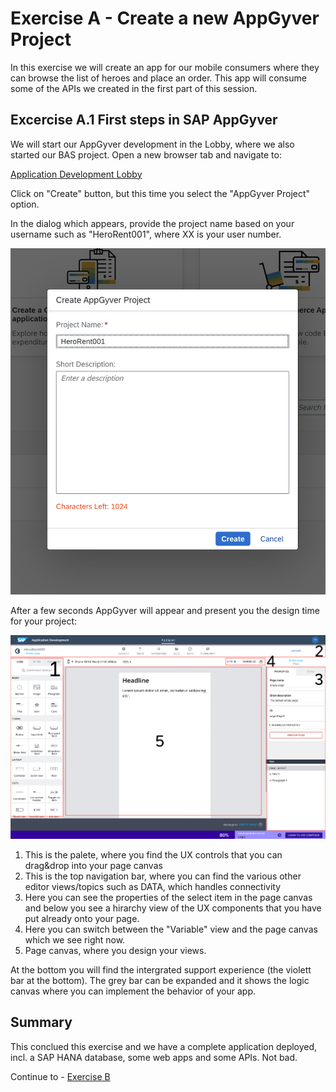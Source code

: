 # Exercise A - Create a new AppGyver Project
In this exercise we will create an app for our mobile consumers where they can browse the list of heroes and place an order. This app will consume some of the APIs we created in the first part of this session.


## Excercise A.1 First steps in SAP AppGyver

We will start our AppGyver development in the Lobby, where we also started our BAS project. Open a new browser tab and navigate to:

[Application Development Lobby](https://lcapteched2021-applicationdevelopment.lcnc.cfapps.eu10.hana.ondemand.com/)

Click on "Create" button, but this time you select the "AppGyver Project" option.

In the dialog which appears, provide the project name based on your username such as "HeroRent001", where XX is your user number.

![](/exercises/exA/images/Hero_01.png)

After a few seconds AppGyver will appear and present you the design time for your project:

![](/exercises/exA/images/Hero_02.png)

1. This is the palete, where you find the UX controls that you can drag&drop into your page canvas
2. This is the top navigation bar, where you can find the various other editor views/topics such as DATA, which handles connectivity
3. Here you can see the properties of the select item in the page canvas and below you see a hirarchy view of the UX components that you have put already onto your page.
4. Here you can switch between the "Variable" view and the page canvas which we see right now.
5. Page canvas, where you design your views.

At the bottom you will find the intergrated support experience (the violett bar at the bottom). The grey bar can be expanded and it shows the logic canvas where you can implement the behavior of your app.





## Summary
This conclued this exercise and we have a complete application deployed, incl. a SAP HANA database, some web apps and some APIs. Not bad.

Continue to - [Exercise B](../exB/README.md)
